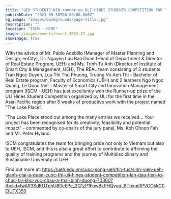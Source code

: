 ```yaml
---
title: "UEH STUDENTS WIN runner-up ULI HINES STUDENTS COMPETITION FOR THE FIRST TIME ORGANIZED IN ASIAN - PACIFIC"
publishDate: "2023-05-30T00:00:00.000Z"
bg_image: "images/backgrounds/page-title.jpg"
description: "" 
location: "ISCM - HCMC"
image: /images/events/event-2023-27.jpg
showImage: true
---
```


With the advice of Mr. Pablo Acebillo (Manager of Master Planning and Design, enCity), Dr. Nguyen Luu Bao Doan (Head of Department & Director of Real Estate Program, UEH) and Ms. Trinh Tu Anh (Director of Institute of Smart City & Management, UEH), The REAL team consisting of 3 students Tran Ngoc Duyen, Luu Thi Thu Phuong, Truong Vo Anh Thi - Bachelor of Real Estate program, Faculty of Economics (UEH) and 2 learners Ngo Ngoc Quang, Le Quoc Viet - Master of Smart City and Innovation Management program (ISCM - UEH) has just excellently won the Runner-up prize of the ULI Hines Student Competition organized by ULI for the first time in the Asia-Pacific region after 5 weeks of productive work with the project named “The Lake Place”.

“The Lake Place stood out among the many entries we received… Your project has been recognised for its creativity, feasibility and potential impact” - commented by co-chairs of the jury panel, Ms. Koh Choon Fah and Mr. Peter Hyland.

ISCM congratulates the team for bringing pride not only to Vietnam but also to UEH, ISCM, and this is also a great effort to contribute to affirming the quality of training programs and the journey of Multidisciplinary and Sustainable University of UEH.

Find out more at: https://ueh.edu.vn/cuoc-song-ueh/tin-tuc/sinh-vien-ueh-gianh-giai-a-quan-cuoc-thi-uli-hines-student-competition-lan-dau-tien-to-chuc-tai-khu-vuc-chau-a-thai-binh-duong-70360?fbclid=IwAR3SdKUTphU80eEPc_2Q1zP1FowBkPHQvuqL8ThxmIfPVCOkkG0EIUFX350


